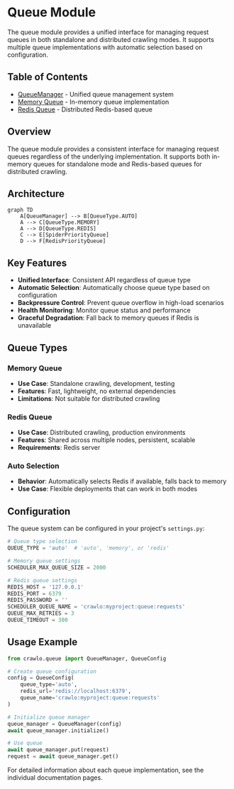 # Queue Module

The queue module provides a unified interface for managing request queues in both standalone and distributed crawling modes. It supports multiple queue implementations with automatic selection based on configuration.

## Table of Contents
- [QueueManager](manager_en.md) - Unified queue management system
- [Memory Queue](memory_en.md) - In-memory queue implementation
- [Redis Queue](redis_en.md) - Distributed Redis-based queue

## Overview

The queue module provides a consistent interface for managing request queues regardless of the underlying implementation. It supports both in-memory queues for standalone mode and Redis-based queues for distributed crawling.

## Architecture

```mermaid
graph TD
    A[QueueManager] --> B[QueueType.AUTO]
    A --> C[QueueType.MEMORY]
    A --> D[QueueType.REDIS]
    C --> E[SpiderPriorityQueue]
    D --> F[RedisPriorityQueue]
```

## Key Features

- **Unified Interface**: Consistent API regardless of queue type
- **Automatic Selection**: Automatically choose queue type based on configuration
- **Backpressure Control**: Prevent queue overflow in high-load scenarios
- **Health Monitoring**: Monitor queue status and performance
- **Graceful Degradation**: Fall back to memory queues if Redis is unavailable

## Queue Types

### Memory Queue

- **Use Case**: Standalone crawling, development, testing
- **Features**: Fast, lightweight, no external dependencies
- **Limitations**: Not suitable for distributed crawling

### Redis Queue

- **Use Case**: Distributed crawling, production environments
- **Features**: Shared across multiple nodes, persistent, scalable
- **Requirements**: Redis server

### Auto Selection

- **Behavior**: Automatically selects Redis if available, falls back to memory
- **Use Case**: Flexible deployments that can work in both modes

## Configuration

The queue system can be configured in your project's `settings.py`:

```python
# Queue type selection
QUEUE_TYPE = 'auto'  # 'auto', 'memory', or 'redis'

# Memory queue settings
SCHEDULER_MAX_QUEUE_SIZE = 2000

# Redis queue settings
REDIS_HOST = '127.0.0.1'
REDIS_PORT = 6379
REDIS_PASSWORD = ''
SCHEDULER_QUEUE_NAME = 'crawlo:myproject:queue:requests'
QUEUE_MAX_RETRIES = 3
QUEUE_TIMEOUT = 300
```

## Usage Example

```python
from crawlo.queue import QueueManager, QueueConfig

# Create queue configuration
config = QueueConfig(
    queue_type='auto',
    redis_url='redis://localhost:6379',
    queue_name='crawlo:myproject:queue:requests'
)

# Initialize queue manager
queue_manager = QueueManager(config)
await queue_manager.initialize()

# Use queue
await queue_manager.put(request)
request = await queue_manager.get()
```

For detailed information about each queue implementation, see the individual documentation pages.